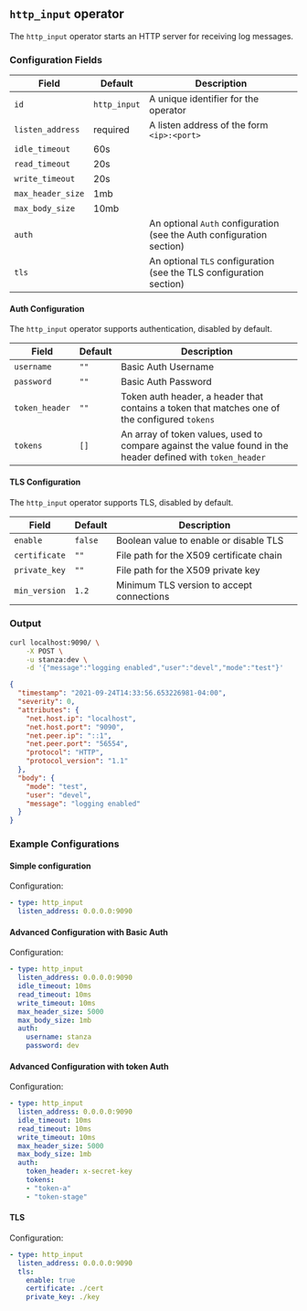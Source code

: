 ## `http_input` operator

The `http_input` operator starts an HTTP server for receiving log messages.

### Configuration Fields

| Field              | Default               | Description                                                                                                |
| ---                | ---                   | ---                                                                                                        |
| `id`               | `http_input`          | A unique identifier for the operator                                                                       |
| `listen_address`   | required              | A listen address of the form `<ip>:<port>`                                        |
| `idle_timeout`     | 60s                   |                                        |
| `read_timeout`     | 20s                   |                                        |
| `write_timeout`    | 20s                   |                                        |
| `max_header_size`  | 1mb                   |                                        |
| `max_body_size`    | 10mb                  |                                        |
| `auth`             |                       | An optional `Auth` configuration (see the Auth configuration section)               |
| `tls`              |                       | An optional `TLS` configuration (see the TLS configuration section)               |


#### Auth Configuration

The `http_input` operator supports authentication, disabled by default.

| Field           | Default        | Description                               |
| ---             | ---            | ---                                       |
| `username`      | `""`           | Basic Auth Username                       |
| `password`      | `""`           | Basic Auth Password                       |
| `token_header`  | `""`           | Token auth header, a header that contains a token that matches one of the configured `tokens`               |
| `tokens`        | `[]`           | An array of token values, used to compare against the value found in the header defined with `token_header` |

#### TLS Configuration

The `http_input` operator supports TLS, disabled by default.

| Field             | Default          | Description                               |
| ---               | ---              | ---                                       |
| `enable`          | `false`          | Boolean value to enable or disable TLS    |
| `certificate`     | `""`             | File path for the X509 certificate chain  |
| `private_key`     | `""`             | File path for the X509 private key        |
| `min_version`     | `1.2`            | Minimum TLS version to accept connections |


### Output

```bash
curl localhost:9090/ \
    -X POST \
    -u stanza:dev \
    -d '{"message":"logging enabled","user":"devel","mode":"test"}'
```
```json
{
  "timestamp": "2021-09-24T14:33:56.653226981-04:00",
  "severity": 0,
  "attributes": {
    "net.host.ip": "localhost",
    "net.host.port": "9090",
    "net.peer.ip": "::1",
    "net.peer.port": "56554",
    "protocol": "HTTP",
    "protocol_version": "1.1"
  },
  "body": {
    "mode": "test",
    "user": "devel",
    "message": "logging enabled"
  }
}
```

### Example Configurations

#### Simple configuration

Configuration:
```yaml
- type: http_input
  listen_address: 0.0.0.0:9090
```

#### Advanced Configuration with Basic Auth

Configuration:
```yaml
- type: http_input
  listen_address: 0.0.0.0:9090
  idle_timeout: 10ms
  read_timeout: 10ms
  write_timeout: 10ms
  max_header_size: 5000
  max_body_size: 1mb
  auth:
    username: stanza
    password: dev
```

#### Advanced Configuration with token Auth

Configuration:
```yaml
- type: http_input
  listen_address: 0.0.0.0:9090
  idle_timeout: 10ms
  read_timeout: 10ms
  write_timeout: 10ms
  max_header_size: 5000
  max_body_size: 1mb
  auth:
    token_header: x-secret-key
    tokens:
    - "token-a"
    - "token-stage"
```

#### TLS

Configuration:
```yaml
- type: http_input
  listen_address: 0.0.0.0:9090
  tls:
    enable: true
    certificate: ./cert
    private_key: ./key
```
